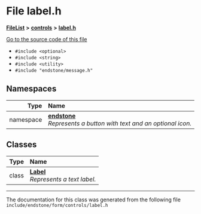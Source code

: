 

# File label.h



[**FileList**](files.md) **>** [**controls**](dir_035306890ec6a3fa870e30b726ac5ffc.md) **>** [**label.h**](label_8h.md)

[Go to the source code of this file](label_8h_source.md)



* `#include <optional>`
* `#include <string>`
* `#include <utility>`
* `#include "endstone/message.h"`













## Namespaces

| Type | Name |
| ---: | :--- |
| namespace | [**endstone**](namespaceendstone.md) <br>_Represents a button with text and an optional icon._  |


## Classes

| Type | Name |
| ---: | :--- |
| class | [**Label**](classendstone_1_1Label.md) <br>_Represents a text label._  |



















































------------------------------
The documentation for this class was generated from the following file `include/endstone/form/controls/label.h`

